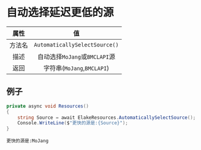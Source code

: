 # 自动选择延迟更低的源

|  属性  |              值               |
| :----: | :---------------------------: |
| 方法名 | `AutomaticallySelectSource()` |
|  描述  | 自动选择`MoJang`或`BMCLAPI`源 |
|  返回  |  字符串(`MoJang`,`BMCLAPI`)   |

## 例子

```C# [代码示例]
private async void Resources()
{
    string Source = await ElakeResources.AutomaticallySelectSource();
    Console.WriteLine($"更快的源是:{Source}");
}
```

``` [输出]
更快的源是:MoJang
```
